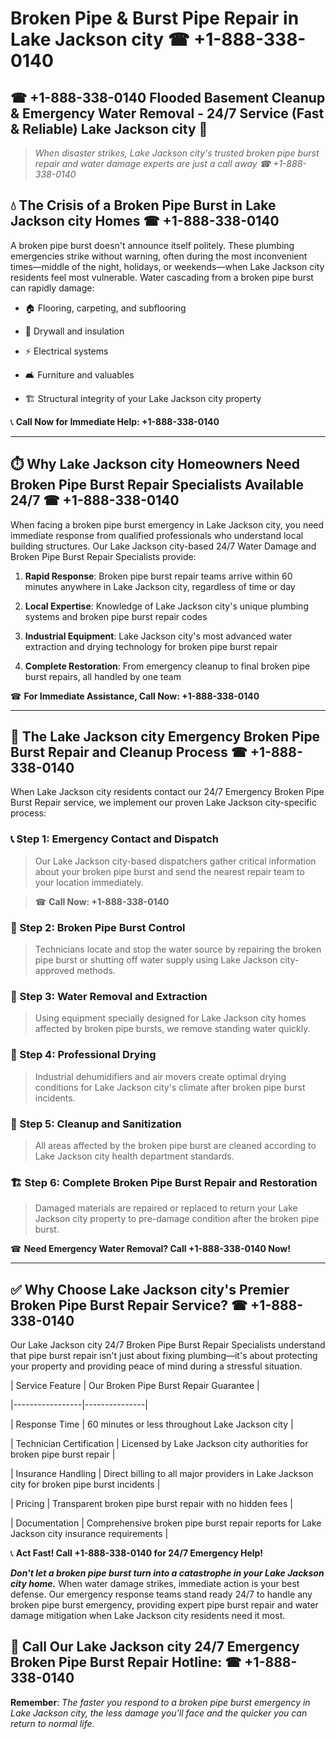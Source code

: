 # Broken Pipe & Burst Pipe Repair in Lake Jackson city ☎ +1-888-338-0140  
## ☎ +1-888-338-0140 Flooded Basement Cleanup & Emergency Water Removal - 24/7 Service (Fast & Reliable) Lake Jackson city 🚨  

> *When disaster strikes, Lake Jackson city's trusted broken pipe burst repair and water damage experts are just a call away ☎ +1-888-338-0140*  

## 💧 The Crisis of a Broken Pipe Burst in Lake Jackson city Homes ☎ +1-888-338-0140  

A broken pipe burst doesn't announce itself politely. These plumbing emergencies strike without warning, often during the most inconvenient times—middle of the night, holidays, or weekends—when Lake Jackson city residents feel most vulnerable. Water cascading from a broken pipe burst can rapidly damage:  

* 🏠 Flooring, carpeting, and subflooring  
* 🧱 Drywall and insulation  
* ⚡ Electrical systems  
* 🛋️ Furniture and valuables  
* 🏗️ Structural integrity of your Lake Jackson city property  

📞 **Call Now for Immediate Help: +1-888-338-0140**  

---  

## ⏱️ Why Lake Jackson city Homeowners Need Broken Pipe Burst Repair Specialists Available 24/7 ☎ +1-888-338-0140  

When facing a broken pipe burst emergency in Lake Jackson city, you need immediate response from qualified professionals who understand local building structures. Our Lake Jackson city-based 24/7 Water Damage and Broken Pipe Burst Repair Specialists provide:  

1. **Rapid Response**: Broken pipe burst repair teams arrive within 60 minutes anywhere in Lake Jackson city, regardless of time or day  
2. **Local Expertise**: Knowledge of Lake Jackson city's unique plumbing systems and broken pipe burst repair codes  
3. **Industrial Equipment**: Lake Jackson city's most advanced water extraction and drying technology for broken pipe burst repair  
4. **Complete Restoration**: From emergency cleanup to final broken pipe burst repairs, all handled by one team  

☎ **For Immediate Assistance, Call Now: +1-888-338-0140**  

---  

## 🔧 The Lake Jackson city Emergency Broken Pipe Burst Repair and Cleanup Process ☎ +1-888-338-0140  

When Lake Jackson city residents contact our 24/7 Emergency Broken Pipe Burst Repair service, we implement our proven Lake Jackson city-specific process:  

### 📞 Step 1: Emergency Contact and Dispatch  
> Our Lake Jackson city-based dispatchers gather critical information about your broken pipe burst and send the nearest repair team to your location immediately.  
> ☎ **Call Now: +1-888-338-0140**  

### 🚿 Step 2: Broken Pipe Burst Control  
> Technicians locate and stop the water source by repairing the broken pipe burst or shutting off water supply using Lake Jackson city-approved methods.  

### 🌊 Step 3: Water Removal and Extraction  
> Using equipment specially designed for Lake Jackson city homes affected by broken pipe bursts, we remove standing water quickly.  

### 💨 Step 4: Professional Drying  
> Industrial dehumidifiers and air movers create optimal drying conditions for Lake Jackson city's climate after broken pipe burst incidents.  

### 🧼 Step 5: Cleanup and Sanitization  
> All areas affected by the broken pipe burst are cleaned according to Lake Jackson city health department standards.  

### 🏗️ Step 6: Complete Broken Pipe Burst Repair and Restoration  
> Damaged materials are repaired or replaced to return your Lake Jackson city property to pre-damage condition after the broken pipe burst.  

☎ **Need Emergency Water Removal? Call +1-888-338-0140 Now!**  

---  

## ✅ Why Choose Lake Jackson city's Premier Broken Pipe Burst Repair Service? ☎ +1-888-338-0140  

Our Lake Jackson city 24/7 Broken Pipe Burst Repair Specialists understand that pipe burst repair isn't just about fixing plumbing—it's about protecting your property and providing peace of mind during a stressful situation.  

| Service Feature | Our Broken Pipe Burst Repair Guarantee |  
|-----------------|---------------|  
| Response Time | 60 minutes or less throughout Lake Jackson city |  
| Technician Certification | Licensed by Lake Jackson city authorities for broken pipe burst repair |  
| Insurance Handling | Direct billing to all major providers in Lake Jackson city for broken pipe burst incidents |  
| Pricing | Transparent broken pipe burst repair with no hidden fees |  
| Documentation | Comprehensive broken pipe burst repair reports for Lake Jackson city insurance requirements |  

📞 **Act Fast! Call +1-888-338-0140 for 24/7 Emergency Help!**  

***Don't let a broken pipe burst turn into a catastrophe in your Lake Jackson city home.*** When water damage strikes, immediate action is your best defense. Our emergency response teams stand ready 24/7 to handle any broken pipe burst emergency, providing expert pipe burst repair and water damage mitigation when Lake Jackson city residents need it most.  

## 📱 Call Our Lake Jackson city 24/7 Emergency Broken Pipe Burst Repair Hotline: ☎ +1-888-338-0140  

**Remember**: *The faster you respond to a broken pipe burst emergency in Lake Jackson city, the less damage you'll face and the quicker you can return to normal life.*